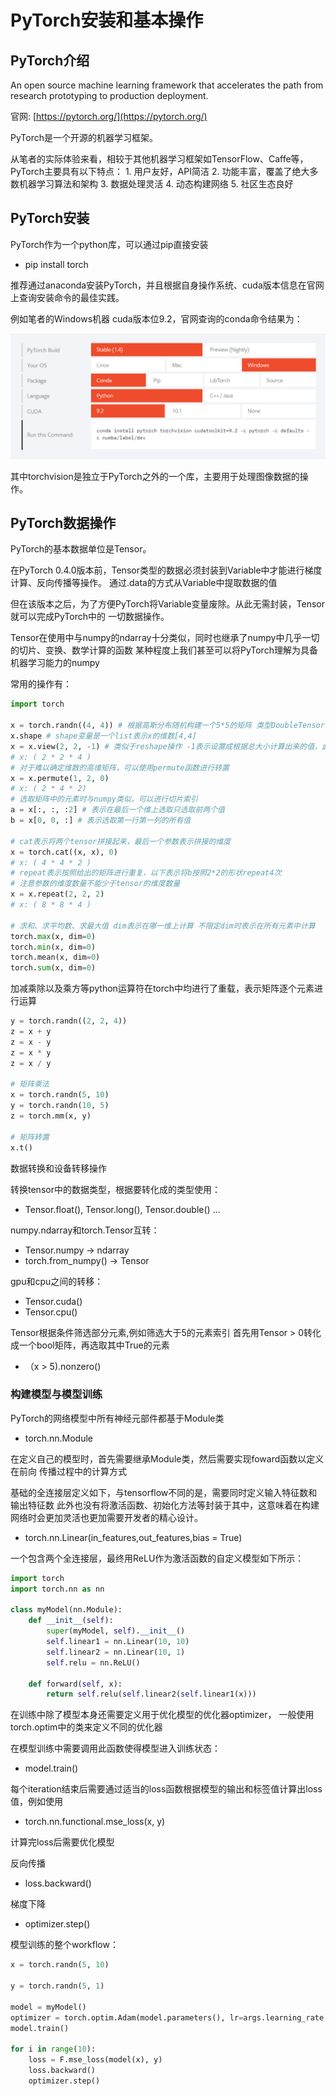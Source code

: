 # PyTorch安装和基本操作

## PyTorch介绍

An open source machine learning framework that accelerates the path from research prototyping to production deployment.

官网: [https://pytorch.org/](https://pytorch.org/)

PyTorch是一个开源的机器学习框架。

从笔者的实际体验来看，相较于其他机器学习框架如TensorFlow、Caffe等，PyTorch主要具有以下特点： 1. 用户友好，API简洁 2. 功能丰富，覆盖了绝大多数机器学习算法和架构 3. 数据处理灵活 4. 动态构建网络 5. 社区生态良好

## PyTorch安装

PyTorch作为一个python库，可以通过pip直接安装

* pip install torch

推荐通过anaconda安装PyTorch，并且根据自身操作系统、cuda版本信息在官网上查询安装命令的最佳实践。

例如笔者的Windows机器 cuda版本位9.2，官网查询的conda命令结果为：

![installCommand](../.gitbook/assets/installCommand.png)

其中torchvision是独立于PyTorch之外的一个库，主要用于处理图像数据的操作。

## PyTorch数据操作

PyTorch的基本数据单位是Tensor。

在PyTorch 0.4.0版本前，Tensor类型的数据必须封装到Variable中才能进行梯度计算、反向传播等操作。 通过.data的方式从Variable中提取数据的值

但在该版本之后，为了方便PyTorch将Variable变量废除。从此无需封装，Tensor就可以完成PyTorch中的 一切数据操作。

Tensor在使用中与numpy的ndarray十分类似，同时也继承了numpy中几乎一切的切片、变换、数学计算的函数 某种程度上我们甚至可以将PyTorch理解为具备机器学习能力的numpy

常用的操作有：

```python
import torch

x = torch.randn((4, 4)) # 根据高斯分布随机构建一个5*5的矩阵 类型DoubleTensor
x.shape # shape变量是一个list表示x的维数[4,4]
x = x.view(2, 2, -1) # 类似于reshape操作 -1表示设置成根据总大小计算出来的值，此处等同于4
# x: ( 2 * 2 * 4 )
# 对于难以确定维数的高维矩阵，可以使用permute函数进行转置
x = x.permute(1, 2, 0)
# x: ( 2 * 4 * 2)
# 选取矩阵中的元素时与numpy类似，可以进行切片索引
a = x[:, :, :2] # 表示在最后一个维上选取只选取前两个值
b = x[0, 0, :] # 表示选取第一行第一列的所有值

# cat表示将两个tensor拼接起来，最后一个参数表示拼接的维度
x = torch.cat((x, x), 0)
# x: ( 4 * 4 * 2 )
# repeat表示按照给出的矩阵进行重复，以下表示将b按照2*2的形状repeat4次
# 注意参数的维度数量不能少于tensor的维度数量
x = x.repeat(2, 2, 2)
# x: ( 8 * 8 * 4 )

# 求和、求平均数、求最大值 dim表示在哪一维上计算 不限定dim时表示在所有元素中计算
torch.max(x, dim=0)
torch.min(x, dim=0)
torch.mean(x, dim=0)
torch.sum(x, dim=0)
```

加减乘除以及乘方等python运算符在torch中均进行了重载，表示矩阵逐个元素进行运算

```python
y = torch.randn((2, 2, 4))
z = x + y
z = x - y
z = x * y
z = x / y

# 矩阵乘法
x = torch.randn(5, 10)
y = torch.randn(10, 5)
z = torch.mm(x, y)

# 矩阵转置
x.t()
```

数据转换和设备转移操作

转换tensor中的数据类型，根据要转化成的类型使用：

* Tensor.float\(\), Tensor.long\(\), Tensor.double\(\) ...

numpy.ndarray和torch.Tensor互转：

* Tensor.numpy -&gt; ndarray
* torch.from\_numpy\(\) -&gt; Tensor

gpu和cpu之间的转移：

* Tensor.cuda\(\)
* Tensor.cpu\(\)

Tensor根据条件筛选部分元素,例如筛选大于5的元素索引 首先用Tensor &gt; 0转化成一个bool矩阵，再选取其中True的元素

* （x &gt; 5\).nonzero\(\)

### 构建模型与模型训练

PyTorch的网络模型中所有神经元部件都基于Module类

* torch.nn.Module

在定义自己的模型时，首先需要继承Module类，然后需要实现foward函数以定义在前向 传播过程中的计算方式

基础的全连接层定义如下，与tensorflow不同的是，需要同时定义输入特征数和输出特征数 此外也没有将激活函数、初始化方法等封装于其中，这意味着在构建网络时会更加灵活也更加需要开发者的精心设计。

* torch.nn.Linear\(in\_features,out\_features,bias = True\)

一个包含两个全连接层，最终用ReLU作为激活函数的自定义模型如下所示：

```python
import torch
import torch.nn as nn

class myModel(nn.Module):
    def __init__(self):
        super(myModel, self).__init__()
        self.linear1 = nn.Linear(10, 10)
        self.linear2 = nn.Linear(10, 1)
        self.relu = nn.ReLU()

    def forward(self, x):
        return self.relu(self.linear2(self.linear1(x)))
```

在训练中除了模型本身还需要定义用于优化模型的优化器optimizer， 一般使用torch.optim中的类来定义不同的优化器

在模型训练中需要调用此函数使得模型进入训练状态：

* model.train\(\)

每个iteration结束后需要通过适当的loss函数根据模型的输出和标签值计算出loss值，例如使用

* torch.nn.functional.mse\_loss\(x, y\)

计算完loss后需要优化模型

反向传播

* loss.backward\(\)

梯度下降

* optimizer.step\(\)

模型训练的整个workflow：

```python
x = torch.randn(5, 10)

y = torch.randn(5, 1)

model = myModel()
optimizer = torch.optim.Adam(model.parameters(), lr=args.learning_rate, weight_decay=args.l2)
model.train()

for i in range(10):
    loss = F.mse_loss(model(x), y)
    loss.backward()
    optimizer.step()
```

